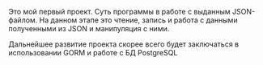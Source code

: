 Это мой первый проект. 
Суть программы в работе с выданным JSON-файлом. На данном этапе это чтение, запись и работа с данными полученными из  JSON и манипуляция с ними.

Дальнейшее развитие проекта скорее всего будет заключаться в использовании GORM и работе с БД PostgreSQL
